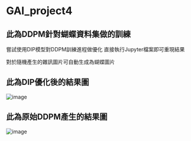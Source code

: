 # GAI_project4
## 此為DDPM針對蝴蝶資料集做的訓練
嘗試使用DIP模型對DDPM訓練進程做優化
直接執行Jupyter檔案即可重現結果

對於隨機產生的雜訊圖片可自動生成為蝴蝶圖片
## 此為DIP優化後的結果圖
![image](https://github.com/snowblue10170/GAI_project4/tree/main/images/DIP_image)

## 此為原始DDPM產生的結果圖
![image]()
